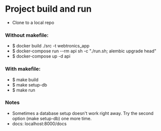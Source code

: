# Project build and run

- Clone to a local repo

### Without makefile:

- $ docker build ./src -t webtronics_app
- $ docker-compose run --rm api sh -c "./run.sh; alembic upgrade head"
- $ docker-compose up -d api

### With makefile:

- $ make build
- $ make setup-db
- $ make run

### Notes

- Sometimes a database setup doesn't work right away. Try the second option (make setup-db) one more time.
- docs: localhost:8000/docs
